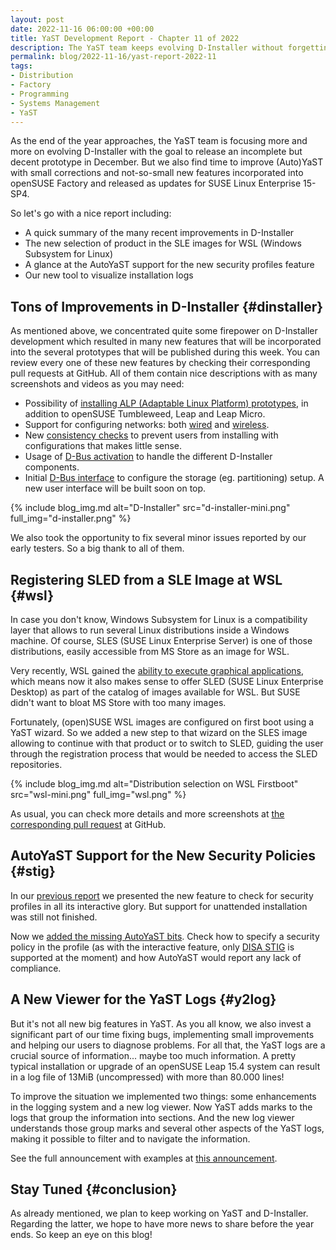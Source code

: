 ```yaml
---
layout: post
date: 2022-11-16 06:00:00 +00:00
title: YaST Development Report - Chapter 11 of 2022
description: The YaST team keeps evolving D-Installer without forgetting about YaST
permalink: blog/2022-11-16/yast-report-2022-11
tags:
- Distribution
- Factory
- Programming
- Systems Management
- YaST
---
```


As the end of the year approaches, the YaST team is focusing more and more on evolving D-Installer
with the goal to release an incomplete but decent prototype in December. But we also find time to
improve (Auto)YaST with small corrections and not-so-small new features incorporated into openSUSE
Factory and released as updates for SUSE Linux Enterprise 15-SP4.

So let's go with a nice report including:

- A quick summary of the many recent improvements in D-Installer
- The new selection of product in the SLE images for WSL (Windows Subsystem for Linux)
- A glance at the AutoYaST support for the new security profiles feature
- Our new tool to visualize installation logs

## Tons of Improvements in D-Installer {#dinstaller}

As mentioned above, we concentrated quite some firepower on D-Installer development which resulted
in many new features that will be incorporated into the several prototypes that will be published
during this week. You can review every one of these new features by checking their corresponding
pull requests at GitHub. All of them contain nice descriptions with as many screenshots and videos
as you may need:

- Possibility of [installing ALP (Adaptable Linux Platform)
  prototypes](https://github.com/yast/d-installer/pull/265), in addition to openSUSE Tumbleweed,
  Leap and Leap Micro.
- Support for configuring networks: both [wired](https://github.com/yast/d-installer/pull/260) and
  [wireless](https://github.com/yast/d-installer/pull/292).
- New [consistency checks](https://github.com/yast/d-installer/pull/299) to prevent users from
  installing with configurations that makes little sense.
- Usage of [D-Bus activation](https://github.com/yast/d-installer/pull/295) to handle the different
  D-Installer components.
- Initial [D-Bus interface](https://github.com/yast/d-installer/pull/268) to configure the storage
  (eg. partitioning) setup. A new user interface will be built soon on top.

{% include blog_img.md alt="D-Installer"
src="d-installer-mini.png" full_img="d-installer.png" %}

We also took the opportunity to fix several minor issues reported by our early testers. So a big
thank to all of them.

## Registering SLED from a SLE Image at WSL {#wsl}

In case you don't know, Windows Subsystem for Linux is a compatibility layer that allows to run
several Linux distributions inside a Windows machine. Of course, SLES (SUSE Linux Enterprise Server)
is one of those distributions, easily accessible from MS Store as an image for WSL.

Very recently, WSL gained the [ability to execute graphical
applications](https://learn.microsoft.com/en-us/windows/wsl/tutorials/gui-apps), which means now it
also makes sense to offer SLED (SUSE Linux Enterprise Desktop) as part of the catalog of images
available for WSL. But SUSE didn't want to bloat MS Store with too many images.

Fortunately, (open)SUSE WSL images are configured on first boot using a YaST wizard. So we added a
new step to that wizard on the SLES image allowing to continue with that product or to switch to
SLED, guiding the user through the registration process that would be needed to access the
SLED repositories.

{% include blog_img.md alt="Distribution selection on WSL Firstboot"
src="wsl-mini.png" full_img="wsl.png" %}

As usual, you can check more details and more screenshots at [the corresponding pull
request](https://github.com/yast/yast-firstboot/pull/140) at GitHub.

## AutoYaST Support for the New Security Policies {#stig}

In our [previous report]({{site.baseurl}}/blog/2022-10-20/yast-report-2022-10) we presented the new
feature to check for security profiles in all its interactive glory. But support for unattended
installation was still not finished.

Now we [added the missing AutoYaST bits](https://github.com/yast/yast-autoinstallation/pull/845).
Check how to specify a security policy in the profile (as with the interactive feature, only [DISA
STIG](http://static.open-scap.org/ssg-guides/ssg-sle15-guide-stig.html) is supported at the moment)
and how AutoYaST would report any lack of compliance.

## A New Viewer for the YaST Logs {#y2log}

But it's not all new big features in YaST. As you all know, we also invest a significant part of our
time fixing bugs, implementing small improvements and helping our users to diagnose problems. For
all that, the YaST logs are a crucial source of information... maybe too much information.  A pretty
typical installation or upgrade of an openSUSE Leap 15.4 system can result in a log file of 13MiB
(uncompressed) with more than 80.000 lines!

To improve the situation we implemented two things: some enhancements in the logging system and a
new log viewer. Now YaST adds marks to the logs that group the information into sections. And the new
log viewer understands those group marks and several other aspects of the YaST logs, making it
possible to filter and to navigate the information.

See the full announcement with examples at [this
announcement](https://lists.opensuse.org/archives/list/yast-devel@lists.opensuse.org/thread/PIUTQPQQRHVDNTTSQGKNTQAFJH6FPEMJ/).

## Stay Tuned {#conclusion}

As already mentioned, we plan to keep working on YaST and D-Installer. Regarding the latter, we hope
to have more news to share before the year ends. So keep an eye on this blog!
